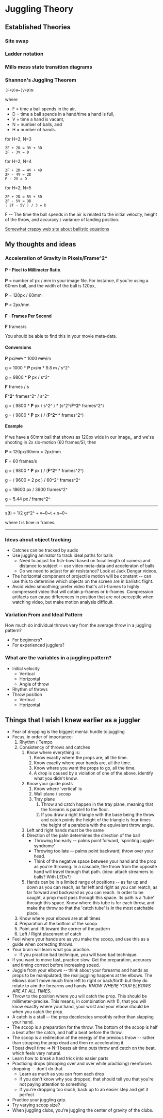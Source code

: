 # Juggling Theory

## Established Theories

### Site swap

### Ladder notation

### Mills mess state transition diagrams

### Shannon's Juggling Theorem

    (F+D)H=(V+D)N

where

* F = time a ball spends in the air,
* D = time a ball spends in a hand/time a hand is full,
* V = time a hand is vacant,
* N = number of balls, and
* H = number of hands.

for H=2, N=3

    2F + 2D = 3V + 3D
    2F - 3V = D

for H=2, N=4

    2F + 2D = 4V + 4D
    2F - 4V = 2D
    F - 2V = D

for H=2, N=5

    2F + 2D = 5V + 5D
    2F - 5V = 3D
    ( 2F - 5V ) / 3 = D

F -- The time the ball spends in the air is related to the initial velocity, height of the throw, and accuracy / variance of landing position.

[Somewhat crappy web site about ballistic equations](https://owlcation.com/stem/Solving-Projectile-Motion-Problems-Applying-Newtons-Equations-of-Motion-to-Ballistics)

## My thoughts and ideas

### Acceleration of Gravity in Pixels/Frame^2^

#### **P** - Pixel to Millimeter Ratio.

**P** = number of px / mm in your image file. For instance, if you're using a 60mm ball, and the width of the ball is 120px,

**P** = 120px / 60mm

**P** = 2px/mm

#### **F** - Frames Per Second

**F** frames/s

You should be able to find this in your movie meta-data.

#### Conversions

**P** px/~~mm~~ * 1000 ~~mm~~/m

g = 1000 * **P** px/~~m~~ * 9.8 ~~m~~ / s^2^

g = 9800 * **P** px / s^2^

**F** frames / s

**F^2^** frames^2^ / s^2^

g = ( 9800 * **P** px / s^2^ ) * (s^2^/**F^2^** frames^2^)

g = ( 9800 * **P** px ) / (**F^2^** * frames^2^)

#### Example

If we have a 60mm ball that shows as 120px wide in our image,, and we'se shooting in 2x slo-motion (60 frames/S), then

**P** = 120px/60mm = 2px/mm

**F** = 60 frames/s

g = ( 9800 * **P** px ) / (**F^2^** * frames^2^)

g = ( 9600 * 2 px ) / 60^2^ frames^2^

g = 19600 px / 3600 frames^2^

g = 5.44 px / frame^2^

---

s(t) = 1/2 gt^2^ + v~0~t + s~0~

where t is time in frames.

---


### Ideas about object tracking

* Catches can be tracked by audio
* Use juggling animator to track ideal paths for balls    
    * Need to adjust for fish-bowl based on focal length of camera and
      distance to subject -- use video meta-data and acceleraton of balls
    * Do we need to adjust for air resistance? Look at Jack Dengar videos.
* The horizontal component of projectile motion will be constant -- can use this to determine which objects on the screen are in ballistic flight.
* Avoid video smoothing; prefer video that's all i-frames to highly compressed video that will cotain p-frames or b-frames. Compression artifacts can cause differences in position that are not perceptile when watching video, but make motion analysis difficult.

### Variation From and Ideal Pattern

How much do individual throws vary from the average throw in a juggling pattern?

* For beginners?
* For experienced jugglers?

### What are the variables in a juggling pattern?

* Initial velocity
    * Vertical
    * Horizontal
    * Angle of throw
* Rhythm of throws
* Throw position
    * Vertical
    * Horizontal

## Things that I wish I knew earlier as a juggler

* Fear of dropping is the biggest mental hurdle to juggling
* Focus, in order of importance:
    1. Rhythm / Tempo
    1. Consistency of throws and catches
        1. Know where everything is:
            1. Know exactly where the props are, all the time.
            1. Know exactly where your hands are, all the time.
            1. Know where you want the props to go, all the time.
            1. A drop is caused by a violation of one of the above. identify what you didn't know.
        1. Know your guide posts
            1. Know where 'vertical' is
            1. Wall plane / scoop
            1. Tray plane
                1. Throw and catch happen in the tray plane, meaning that the forearm is paralell to the floor. 
                1. If you draw a right triangle with the base being the throw and catch points the height of the triangle is four times the height of a parabola with the equivalent throw angle.
        1. Left and right hands must be the same
        1. Direction of the palm determines the direction of the ball
            * Throwing too early -- palms point forward, 'sprinting juggler syndrome'
            * Throwing too late -- palms point backward, throw over your head.
            * Think of the negative space between your hand and the prop as you're throwing.  In a cascade, the throw from the opposite hand will travel through that path. (idea: attach streamers to balls? With LEDs?)
        1. Hands can be in a limited range of positions -- as far up and down as you can reach, as far left and right as you can reatch, as far forward and backward as you can reach. In order to be caught, a prop must pass through this space. Its path is a 'tube' through this space. Know where this tube is for each throw, and make the throw so that the 'catch tube' is in the most catchable place.
    1. Know where your elbows are at all times
    1. Preparation at the bottom of the scoop
    1. Point and lift toward the corner of the pattern
    1. Left / Right placement of catch
* Feel where your hands are as you make the scoop, and use this as a guide when
correcting throws.
* Your brain will learn what you practice.
    * If you practice bad technique, you will have bad technique.
* If you want to move fast, practice slow. Get the preparation, accuracy and timing correct before increasing speed.
* Juggle from your elbows -- think about your forearms and hands as props
  to be manipulated; the real juggling happens at the elbows. The elbows
  don't move much from left to right or back/forth but they do rotate to
  aim the forearms and hands. *KNOW WHERE YOUR ELBOWS ARE AT ALL TIMES*.
* Throw to the position where you will catch the prop. This should be millimeter-precise. This means, in combination with 1), that you will know exactly where your hand, your wrist and your elbow should be when you catch the prop.
* A catch is a stall -- the prop decelerates smoothly rather than slapping your hand.
* The scoop is a preparation for the throw. The bottom of the scoop is half a beat after the catch, and half a beat before the throw.
* The scoop is a redirection of the energy of the previous throw -- rather than stopping the prop dead and then re-accelerating it. 
* 1 beat dwell time => N-1 beats air time puts throw and catch on the beat, which feels very natural.
* Learn how to break a hard trick into easier parts
* Practicing drops (dropping over and over while practicing) reenforces dropping -- don't do that.
    * Learn as much as you can from each drop
    * If you don't know why you dropped, that should tell you that you're not paying attention to something
    * If you're dropping too much, back up to an easier step and get it perfect
* Practice your juggling grip.
* Try varying scoop size?
* When juggling clubs, you're juggling the center of gravity of the clubs.
